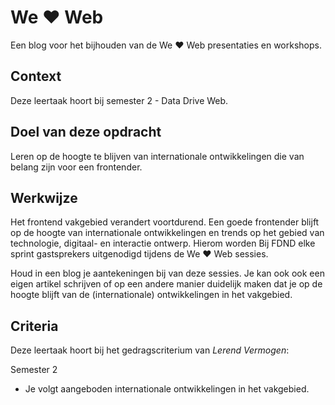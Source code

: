 
# We ♥ Web

Een blog voor het bijhouden van de We ♥ Web presentaties en workshops. 

## Context

Deze leertaak hoort bij semester 2 - Data Drive Web. 

## Doel van deze opdracht

Leren op de hoogte te blijven van internationale ontwikkelingen die van belang zijn voor een frontender.

## Werkwijze

Het frontend vakgebied verandert voortdurend. 
Een goede frontender blijft op de hoogte van internationale ontwikkelingen en trends op het gebied van technologie, digitaal- en interactie ontwerp. 
Hierom worden Bij FDND elke sprint gastsprekers uitgenodigd tijdens de We ♥ Web sessies. 

Houd in een blog je aantekeningen bij van deze sessies. 
Je kan ook ook een eigen artikel schrijven of op een andere manier duidelijk maken dat je op de hoogte blijft van de (internationale) ontwikkelingen in het vakgebied.

## Criteria

Deze leertaak hoort bij het gedragscriterium van _Lerend Vermogen_:

Semester 2
- Je volgt aangeboden internationale ontwikkelingen in het vakgebied.

